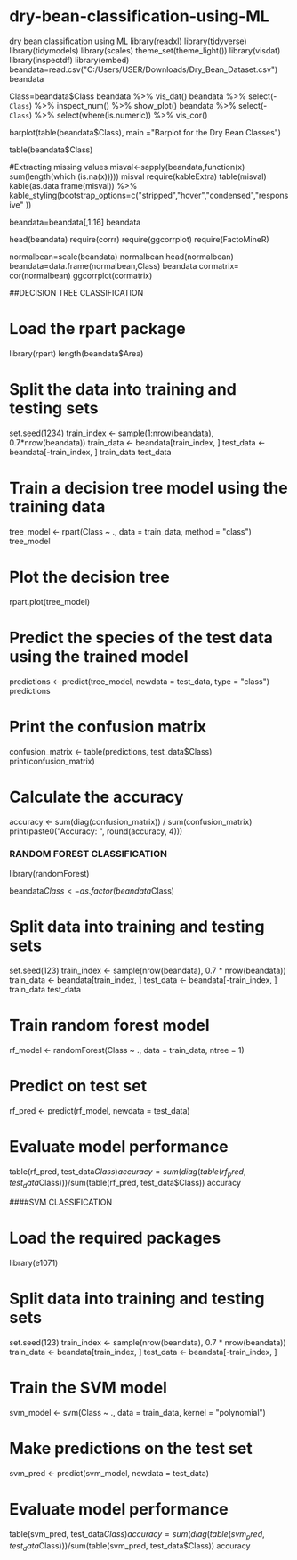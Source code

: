 # dry-bean-classification-using-ML
dry bean classification using ML
library(readxl)
library(tidyverse)
library(tidymodels)
library(scales)
theme_set(theme_light())
library(visdat)
library(inspectdf)
library(embed)
beandata=read.csv("C:/Users/USER/Downloads/Dry_Bean_Dataset.csv")
beandata 

Class=beandata$Class
beandata %>% 
  vis_dat()
beandata %>% 
  select(-`Class`) %>% 
  inspect_num() %>% 
  show_plot()
beandata %>% 
  select(-`Class`) %>% 
  select(where(is.numeric)) %>% 
  vis_cor()

barplot(table(beandata$Class), main ="Barplot for the Dry Bean Classes")

table(beandata$Class)


#Extracting missing values
misval<-sapply(beandata,function(x) sum(length(which (is.na(x)))))
misval
require(kableExtra)
table(misval)
kable(as.data.frame(misval)) %>%
  kable_styling(bootstrap_options=c("stripped","hover","condensed","responsive" ))

beandata=beandata[,1:16]
beandata

head(beandata)
require(corrr)
require(ggcorrplot)
require(FactoMineR)

normalbean=scale(beandata)
normalbean
head(normalbean)
beandata=data.frame(normalbean,Class)
beandata
cormatrix= cor(normalbean)
ggcorrplot(cormatrix)


##DECISION TREE CLASSIFICATION

# Load the rpart package
library(rpart)
length(beandata$Area)

# Split the data into training and testing sets
set.seed(1234)
train_index <- sample(1:nrow(beandata), 0.7*nrow(beandata))
train_data <- beandata[train_index, ]
test_data <- beandata[-train_index, ]
train_data
test_data
# Train a decision tree model using the training data
tree_model <- rpart(Class ~ ., data = train_data, method = "class")
tree_model
# Plot the decision tree
rpart.plot(tree_model)
# Predict the species of the test data using the trained model
predictions <- predict(tree_model, newdata = test_data, type = "class")
predictions
# Print the confusion matrix
confusion_matrix <- table(predictions, test_data$Class)
print(confusion_matrix)

# Calculate the accuracy
accuracy <- sum(diag(confusion_matrix)) / sum(confusion_matrix)
print(paste0("Accuracy: ", round(accuracy, 4)))


### RANDOM FOREST CLASSIFICATION
library(randomForest)


beandata$Class <- as.factor(beandata$Class)
# Split data into training and testing sets
set.seed(123)
train_index <- sample(nrow(beandata), 0.7 * nrow(beandata))
train_data <- beandata[train_index, ]
test_data <- beandata[-train_index, ]
train_data
test_data
# Train random forest model
rf_model <- randomForest(Class ~ ., data = train_data, ntree = 1)

# Predict on test set
rf_pred <- predict(rf_model, newdata = test_data)

# Evaluate model performance
table(rf_pred, test_data$Class)
accuracy=sum(diag(table(rf_pred, test_data$Class)))/sum(table(rf_pred, test_data$Class))
accuracy


####SVM CLASSIFICATION
# Load the required packages
library(e1071)

# Split data into training and testing sets
set.seed(123)
train_index <- sample(nrow(beandata), 0.7 * nrow(beandata))
train_data <- beandata[train_index, ]
test_data <- beandata[-train_index, ]

# Train the SVM model
svm_model <- svm(Class ~ ., data = train_data, kernel = "polynomial")

# Make predictions on the test set
svm_pred <- predict(svm_model, newdata = test_data)

# Evaluate model performance
table(svm_pred, test_data$Class)
accuracy=sum(diag(table(svm_pred, test_data$Class)))/sum(table(svm_pred, test_data$Class))
accuracy

